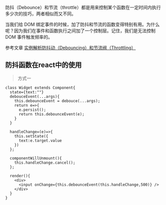 防抖（Debounce）和节流（throttle）都是用来控制某个函数在一定时间内执行多少次的技巧，两者相似而又不同。

当我们给 DOM 绑定事件的时候，加了防抖和节流的函数变得特别有用。为什么呢？因为我们在事件和函数执行之间加了一个控制层。记住，我们是无法控制 DOM 事件触发频率的。

参考文章 [实例解析防抖动（Debouncing）和节流阀（Throttling）](http://jinlong.github.io/2016/04/24/Debouncing-and-Throttling-Explained-Through-Examples/)


## 防抖函数在react中的使用

> 方式一

```
class Widget extends Component{
  state={text:""}
  debouceEvent(...args){
    this.debounceEvent = debouce(...args);
    return e=>{
      e.persist();
      return this.debounceEvent(e);
    }
  }
  
  handleChange=(e)=>{
    this.setState({
      text:e.target.value
    })
  };
  
  componentWillUnmount(){
    this.handleChange.cancel();
  };
  
  render(){
    <div>
      <input onChange={this.debounceEvent(this.handleChange,500)} />
    </div>
  }
}
```
